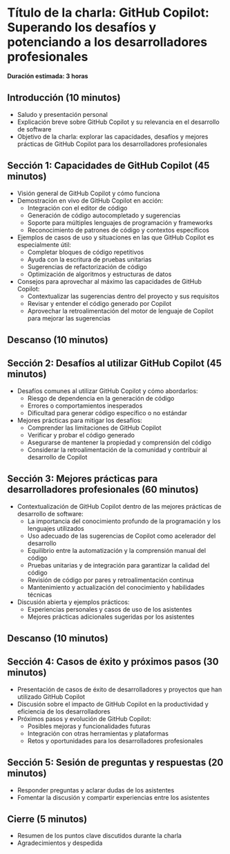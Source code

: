 # Título de la charla: **GitHub Copilot:** Superando los desafíos y potenciando a los desarrolladores profesionales

**Duración estimada: 3 horas**

## Introducción (10 minutos)

- Saludo y presentación personal
- Explicación breve sobre GitHub Copilot y su relevancia en el desarrollo de software
- Objetivo de la charla: explorar las capacidades, desafíos y mejores prácticas de GitHub Copilot para los desarrolladores profesionales

## Sección 1: Capacidades de GitHub Copilot (45 minutos)

- Visión general de GitHub Copilot y cómo funciona
- Demostración en vivo de GitHub Copilot en acción:
  - Integración con el editor de código
  - Generación de código autocompletado y sugerencias
  - Soporte para múltiples lenguajes de programación y frameworks
  - Reconocimiento de patrones de código y contextos específicos
- Ejemplos de casos de uso y situaciones en las que GitHub Copilot es especialmente útil:
  - Completar bloques de código repetitivos
  - Ayuda con la escritura de pruebas unitarias
  - Sugerencias de refactorización de código
  - Optimización de algoritmos y estructuras de datos
- Consejos para aprovechar al máximo las capacidades de GitHub Copilot:
  - Contextualizar las sugerencias dentro del proyecto y sus requisitos
  - Revisar y entender el código generado por Copilot
  - Aprovechar la retroalimentación del motor de lenguaje de Copilot para mejorar las sugerencias

## Descanso (10 minutos)

## Sección 2: Desafíos al utilizar GitHub Copilot (45 minutos)

- Desafíos comunes al utilizar GitHub Copilot y cómo abordarlos:
  - Riesgo de dependencia en la generación de código
  - Errores o comportamientos inesperados
  - Dificultad para generar código específico o no estándar
- Mejores prácticas para mitigar los desafíos:
  - Comprender las limitaciones de GitHub Copilot
  - Verificar y probar el código generado
  - Asegurarse de mantener la propiedad y comprensión del código
  - Considerar la retroalimentación de la comunidad y contribuir al desarrollo de Copilot

## Sección 3: Mejores prácticas para desarrolladores profesionales (60 minutos)

- Contextualización de GitHub Copilot dentro de las mejores prácticas de desarrollo de software:
  - La importancia del conocimiento profundo de la programación y los lenguajes utilizados
  - Uso adecuado de las sugerencias de Copilot como acelerador del desarrollo
  - Equilibrio entre la automatización y la comprensión manual del código
  - Pruebas unitarias y de integración para garantizar la calidad del código
  - Revisión de código por pares y retroalimentación continua
  - Mantenimiento y actualización del conocimiento y habilidades técnicas
- Discusión abierta y ejemplos prácticos:
  - Experiencias personales y casos de uso de los asistentes
  - Mejores prácticas adicionales sugeridas por los asistentes

## Descanso (10 minutos)

## Sección 4: Casos de éxito y próximos pasos (30 minutos)

- Presentación de casos de éxito de desarrolladores y proyectos que han utilizado GitHub Copilot
- Discusión sobre el impacto de GitHub Copilot en la productividad y eficiencia de los desarrolladores
- Próximos pasos y evolución de GitHub Copilot:
  - Posibles mejoras y funcionalidades futuras
  - Integración con otras herramientas y plataformas
  - Retos y oportunidades para los desarrolladores profesionales

## Sección 5: Sesión de preguntas y respuestas (20 minutos)

- Responder preguntas y aclarar dudas de los asistentes
- Fomentar la discusión y compartir experiencias entre los asistentes

## Cierre (5 minutos)

- Resumen de los puntos clave discutidos durante la charla
- Agradecimientos y despedida

